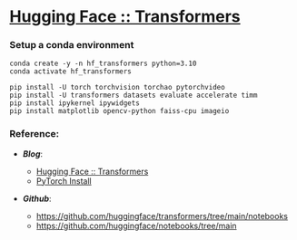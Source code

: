 # [Hugging Face :: Transformers](https://huggingface.co/docs/transformers/main/en/index)

### Setup a conda environment

 ```
 conda create -y -n hf_transformers python=3.10
 conda activate hf_transformers
 
 pip install -U torch torchvision torchao pytorchvideo
 pip install -U transformers datasets evaluate accelerate timm 
 pip install ipykernel ipywidgets 
 pip install matplotlib opencv-python faiss-cpu imageio
 ```


### Reference:


- ***Blog***:
    - [Hugging Face :: Transformers](https://huggingface.co/docs/transformers/main/en/index)
    - [PyTorch Install](https://pytorch.org/)

- ***Github***:
    - https://github.com/huggingface/transformers/tree/main/notebooks
    - https://github.com/huggingface/notebooks/tree/main